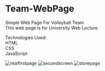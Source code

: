 # Team-WebPage
Simple Web Page For Volleyball Team<br>
This web page is for University Web Lecture.

Technologies Used:<br>
HTML<br>
CSS<br>
JavaScript


![realfirstpage](https://user-images.githubusercontent.com/61562488/127172024-0e9dd6ca-d72d-417a-922b-2e66aaf63f52.png)
![secondscreen](https://user-images.githubusercontent.com/61562488/127172147-47839fe9-8f8d-4a8e-83ad-6a848da3f623.png)
![storepage](https://user-images.githubusercontent.com/61562488/127172163-1410f58d-271e-4a4a-8650-534dbc202929.png)
